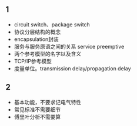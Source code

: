 
## 1
* circuit switch、package switch
* 协议分层结构的概念
* encapsulation封装
* 服务与服务原语之间的关系 service preemptive
* 两个参考模型的名字以及含义
* TCP/IP参考模型
* 度量单位。transmission delay/propagation delay

## 2
* 基本功能，不要求记电气特性
* 常见标准不需要细节
* 傅里叶分析不需要算